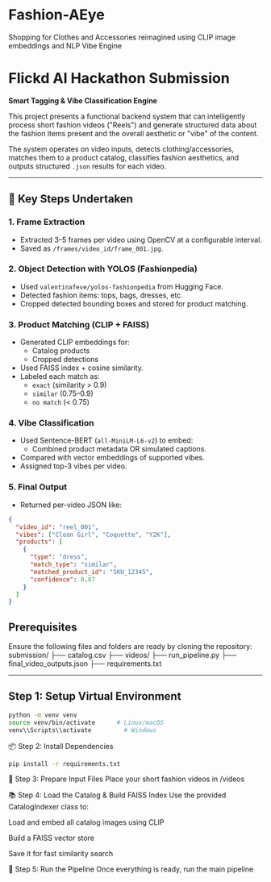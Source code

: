 # Fashion-AEye
Shopping for Clothes and Accessories reimagined using CLIP image embeddings and NLP Vibe Engine

# Flickd AI Hackathon Submission  
**Smart Tagging & Vibe Classification Engine**

This project presents a functional backend system that can intelligently process short fashion videos ("Reels") and generate structured data about the fashion items present and the overall aesthetic or "vibe" of the content.

The system operates on video inputs, detects clothing/accessories, matches them to a product catalog, classifies fashion aesthetics, and outputs structured `.json` results for each video.

---
## 🧩 Key Steps Undertaken

### 1. Frame Extraction
- Extracted 3–5 frames per video using OpenCV at a configurable interval.
- Saved as `/frames/video_id/frame_001.jpg`.

### 2. Object Detection with YOLOS (Fashionpedia)
- Used `valentinafeve/yolos-fashionpedia` from Hugging Face.
- Detected fashion items: tops, bags, dresses, etc.
- Cropped detected bounding boxes and stored for product matching.

### 3. Product Matching (CLIP + FAISS)
- Generated CLIP embeddings for:
  - Catalog products
  - Cropped detections
- Used FAISS index + cosine similarity.
- Labeled each match as:
  - `exact` (similarity > 0.9)
  - `similar` (0.75–0.9)
  - `no match` (< 0.75)

### 4. Vibe Classification
- Used Sentence-BERT (`all-MiniLM-L6-v2`) to embed:
  - Combined product metadata OR simulated captions.
- Compared with vector embeddings of supported vibes.
- Assigned top-3 vibes per video.

### 5.  Final Output
- Returned per-video JSON like:

```json
{
  "video_id": "reel_001",
  "vibes": ["Clean Girl", "Coquette", "Y2K"],
  "products": [
    {
      "type": "dress",
      "match_type": "similar",
      "matched_product_id": "SKU_12345",
      "confidence": 0.87
    }
  ]
}
```
## Prerequisites

Ensure the following files and folders are ready by cloning the repository:
submission/
├── catalog.csv 
├── videos/ 
├── run_pipeline.py 
├── final_video_outputs.json
├── requirements.txt 

---

## Step 1: Setup Virtual Environment
```bash
python -m venv venv
source venv/bin/activate      # Linux/macOS
venv\\Scripts\\activate         # Windows
```
📦 Step 2: Install Dependencies
```bash
pip install -r requirements.txt
```
🎥 Step 3: Prepare Input Files
Place your short fashion videos in /videos

📚 Step 4: Load the Catalog & Build FAISS Index
Use the provided CatalogIndexer class to:

Load and embed all catalog images using CLIP

Build a FAISS vector store

Save it for fast similarity search

🚀 Step 5: Run the Pipeline
Once everything is ready, run the main pipeline


